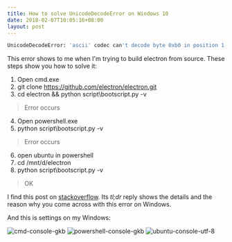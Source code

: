```yaml
---
title: How to solve UnicodeDecodeError on Windows 10
date: 2018-02-07T10:05:16+08:00
layout: post
---
```


```bash
UnicodeDecodeError: 'ascii' codec can't decode byte 0xb0 in position 1: ordinal not in range(128)
```

This error shows to me when I'm trying to build electron from source. These steps show you how to solve it:

1. Open cmd.exe
2. git clone https://github.com/electron/electron.git
3. cd electron && python script\bootscript.py -v

> Error occurs

4. Open powershell.exe
5. python script\bootscript.py -v

> Error occurs

6. open ubuntu in powershell
7. cd /mnt/d/electron
8. python script\bootscript.py -v

> OK

I find this post on [stackoverflow](https://stackoverflow.com/questions/21129020/how-to-fix-unicodedecodeerror-ascii-codec-cant-decode-byte). Its *tl;dr* reply shows the details and the reason why you come across with this error on Windows.

And this is settings on my Windows:

![cmd-console-gkb](../../../../assets/media/cmd-console-gbk.png)
![powershell-console-gkb](../../../../assets/media/powershell-console-gbk.png)
![ubuntu-console-utf-8](../../../../assets/media/ubuntu-console-utf-8.png)
